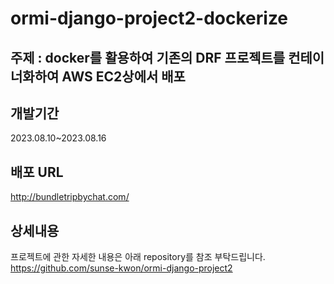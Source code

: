 # ormi-django-project2-dockerize

## 주제 : docker를 활용하여 기존의 DRF 프로젝트를 컨테이너화하여 AWS EC2상에서 배포

## 개발기간 
2023.08.10~2023.08.16

## 배포 URL
http://bundletripbychat.com/

## 상세내용
프로젝트에 관한 자세한 내용은 아래 repository를 참조 부탁드립니다. 
https://github.com/sunse-kwon/ormi-django-project2

